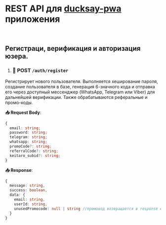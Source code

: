 # REST API для [ducksay-pwa](https://ducksay-pwa.com/) приложения

<br>

## Регистраци, верификация и авторизация юзера.

1. ### 🔹 POST `/auth/register`

Регистрирует нового пользователя. Выполняется хеширование пароля, создание
пользователя в базе, генерация 6-значного кода и отправка его через доступный
мессенджер (WhatsApp, Telegram или Viber) для дальнейшей верификации. Также
обрабатываются реферальные и промо-коды.

**📥 Request Body**:

```ts
{
  email: string;
  password: string;
  telegram: string;
  whatsapp: string;
  promoCode?: string;
  referralCode?: string;
  keitaro_subid?: string;
}
```

**📥 Response**:

```ts
{
  message: string,
  success: boolean,
  data: {
    email: string,
    userId: string,
    unusedPromocode: null | string //промокод возвращается в response если его илспользование на этапе регистрации невозможно (например ошибка сервера или промокод на депозит)
  }
}
```
